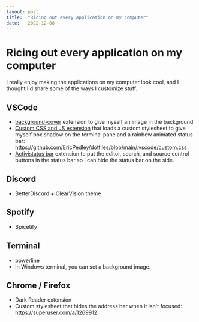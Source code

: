 ```yaml
---
layout: post
title:  "Ricing out every application on my computer"
date:   2022-12-06
---
```

# Ricing out every application on my computer

I really enjoy making the applications on my computer look cool, and I thought I'd share some of the ways I customize stuff.


## VSCode
- [background-cover](https://marketplace.visualstudio.com/items?itemName=manasxx.background-cover) extension to give myself an image in the background
- [Custom CSS and JS extension](https://marketplace.visualstudio.com/items?itemName=be5invis.vscode-custom-css) that loads a custom stylesheet to give myself box shadow on the terminal pane and a rainbow animated status bar: https://github.com/EricPedley/dotfiles/blob/main/.vscode/custom.css
- [Activistatus bar](https://marketplace.visualstudio.com/items?itemName=Gruntfuggly.activitusbar) extension to put the editor, search, and source control buttons in the status bar so I can hide the status bar on the side.

## Discord
- BetterDiscord + ClearVision theme

## Spotify
- Spicetify

## Terminal
- powerline
- in Windows terminal, you can set a background image.

## Chrome / Firefox
- Dark Reader extension
- Custom stylesheet that hides the address bar when it isn't focused: https://superuser.com/a/1269912